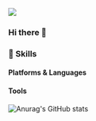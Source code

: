 <p>
  <a href="mailto:dlwltn0350@naver.com" target="_blank"><img src="https://img.shields.io/badge/dlwltn0350@naver.com-EA4335?style=flat-square&logo=Gmail&logoColor=white"/></a>
</p>

### Hi there 👋

<!--
**dlwltn0350/dlwltn0350** is a ✨ _special_ ✨ repository because its `README.md` (this file) appears on your GitHub profile.

Here are some ideas to get you started:

- 🔭 I’m currently working on ...
- 🌱 I’m currently learning ...
- 👯 I’m looking to collaborate on ...
- 🤔 I’m looking for help with ...
- 💬 Ask me about ...
- 📫 How to reach me: ...
- 😄 Pronouns: ...
- ⚡ Fun fact: ...
-->


### 💪 Skills
#### Platforms & Languages


#### Tools


![Anurag's GitHub stats](https://github-readme-stats.vercel.app/api?username=dlwltn0350&show_icons=true&theme=radical) 
  <br />

